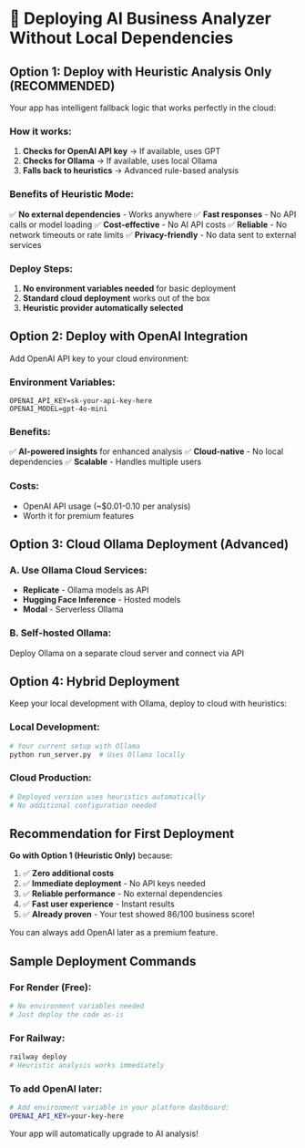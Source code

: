 # 🚀 Deploying AI Business Analyzer Without Local Dependencies

## Option 1: Deploy with Heuristic Analysis Only (RECOMMENDED)

Your app has intelligent fallback logic that works perfectly in the cloud:

### How it works:
1. **Checks for OpenAI API key** → If available, uses GPT
2. **Checks for Ollama** → If available, uses local Ollama  
3. **Falls back to heuristics** → Advanced rule-based analysis

### Benefits of Heuristic Mode:
✅ **No external dependencies** - Works anywhere
✅ **Fast responses** - No API calls or model loading
✅ **Cost-effective** - No AI API costs
✅ **Reliable** - No network timeouts or rate limits
✅ **Privacy-friendly** - No data sent to external services

### Deploy Steps:
1. **No environment variables needed** for basic deployment
2. **Standard cloud deployment** works out of the box
3. **Heuristic provider automatically selected**

## Option 2: Deploy with OpenAI Integration

Add OpenAI API key to your cloud environment:

### Environment Variables:
```
OPENAI_API_KEY=sk-your-api-key-here
OPENAI_MODEL=gpt-4o-mini
```

### Benefits:
✅ **AI-powered insights** for enhanced analysis
✅ **Cloud-native** - No local dependencies
✅ **Scalable** - Handles multiple users

### Costs:
- OpenAI API usage (~$0.01-0.10 per analysis)
- Worth it for premium features

## Option 3: Cloud Ollama Deployment (Advanced)

### A. Use Ollama Cloud Services:
- **Replicate** - Ollama models as API
- **Hugging Face Inference** - Hosted models
- **Modal** - Serverless Ollama

### B. Self-hosted Ollama:
Deploy Ollama on a separate cloud server and connect via API

## Option 4: Hybrid Deployment

Keep your local development with Ollama, deploy to cloud with heuristics:

### Local Development:
```bash
# Your current setup with Ollama
python run_server.py  # Uses Ollama locally
```

### Cloud Production:
```bash
# Deployed version uses heuristics automatically
# No additional configuration needed
```

## Recommendation for First Deployment

**Go with Option 1 (Heuristic Only)** because:

1. ✅ **Zero additional costs**
2. ✅ **Immediate deployment** - No API keys needed
3. ✅ **Reliable performance** - No external dependencies
4. ✅ **Fast user experience** - Instant results
5. ✅ **Already proven** - Your test showed 86/100 business score!

You can always add OpenAI later as a premium feature.

## Sample Deployment Commands

### For Render (Free):
```bash
# No environment variables needed
# Just deploy the code as-is
```

### For Railway:
```bash
railway deploy
# Heuristic analysis works immediately
```

### To add OpenAI later:
```bash
# Add environment variable in your platform dashboard:
OPENAI_API_KEY=your-key-here
```

Your app will automatically upgrade to AI analysis!